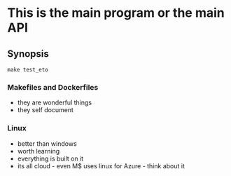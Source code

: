 # This is the main program or the main API

## Synopsis

```
make test_eto
```


### Makefiles and Dockerfiles

- they are wonderful things
- they self document

### Linux 

- better than windows
- worth learning
- everything is built on it 
- its all cloud - even M$ uses linux for Azure - think about it
